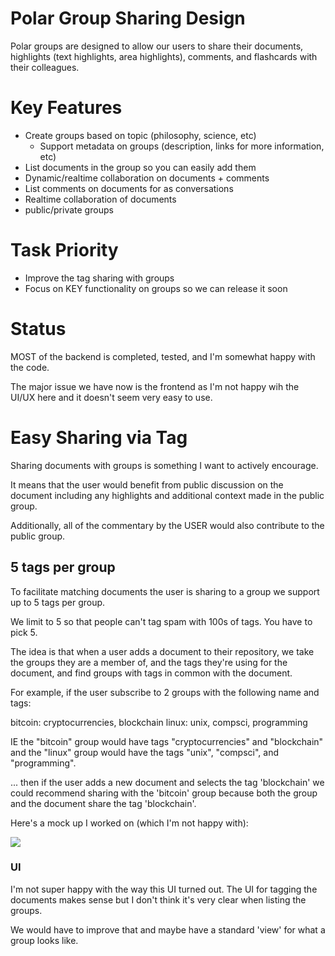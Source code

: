 # Polar Group Sharing Design

Polar groups are designed to allow our users to share their documents,
highlights (text highlights, area highlights), comments, and flashcards with
their colleagues.

# Key Features

- Create groups based on topic (philosophy, science, etc)
    - Support metadata on groups (description, links for more information, etc)
- List documents in the group so you can easily add them
- Dynamic/realtime collaboration on documents + comments
- List comments on documents for as conversations
- Realtime collaboration of documents
- public/private groups 

# Task Priority

- Improve the tag sharing with groups
- Focus on KEY functionality on groups so we can release it soon

# Status

MOST of the backend is completed, tested, and I'm somewhat happy with the code.

The major issue we have now is the frontend as I'm not happy wih the UI/UX here
and it doesn't seem very easy to use.

# Easy Sharing via Tag

Sharing documents with groups is something I want to actively encourage.

It means that the user would benefit from public discussion on the document
including any highlights and additional context made in the public group.

Additionally, all of the commentary by the USER would also contribute to the
public group.

## 5 tags per group

To facilitate matching documents the user is sharing to a group we support up to
5 tags per group.

We limit to 5 so that people can't tag spam with 100s of tags.  You have to pick
5. 

The idea is that when a user adds a document to their repository, we take the
groups they are a member of, and the tags they're using for the document, and
find groups with tags in common with the document. 

For example, if the user subscribe to 2 groups with the following name and tags:

bitcoin: cryptocurrencies, blockchain
linux: unix, compsci, programming

IE the "bitcoin" group would have tags "cryptocurrencies" and "blockchain" and the
"linux" group would have the tags "unix", "compsci", and "programming".

... then if the user adds a new document and selects the tag 'blockchain' we could
recommend sharing with the 'bitcoin' group because both the group and the document
share the tag 'blockchain'.

Here's a mock up I worked on (which I'm not happy with):

<img src="https://i.imgur.com/yT2PrWv.png">

### UI 

I'm not super happy with the way this UI turned out.  The UI for tagging the 
documents makes sense but I don't think it's very clear when listing the groups.

We would have to improve that and maybe have a standard 'view' for what a group
looks like.



